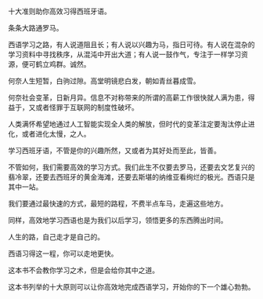 # 
十大准则助你高效习得西班牙语。

条条大路通罗马。

西语学习之路，有人说道阻且长；有人说以兴趣为马，指日可待。有人说在混杂的学习资料中寻找秩序，从混沌中开出大道；有人说一鼓作气，专注于一样学习资源，便可鹤立鸡群。诚然。

何奈人生短暂，白驹过隙。高堂明镜悲白发，朝如青丝暮成雪。

何奈社会变革，日新月异。信息不对称带来的所谓的高薪工作很快就人满为患，得益于，又或者怪罪于互联网的制度性破坏。

人类满怀希望地通过人工智能实现全人类的解放，但时代的变革注定要淘汰停止进化，或者进化太慢，之人。

学习西班牙语，不管是你的兴趣所然，又或者为其好处而至此，皆善。

不管如何，我们需要高效的学习方式。我们此生不仅要去罗马，还要去文艺复兴的翡冷翠，还要去西班牙的黄金海滩，还要去斯堪的纳维亚看绚烂的极光。西语只是其中一站。

我们要通过最快速的方式，最短的路程，不费半点车马，走遍这些地方。

同样，高效地学习西语也是为我们以后学习，领悟更多的东西腾出时间。

人生的路，自己走才是自己的。

西语习得这一程，你可以走地更快。

这本书不会教你学习之术，但是会给你其中之道。

这本书列举的十大原则可以让你高效地完成西语学习，开始你的下一个雄心勃勃。

